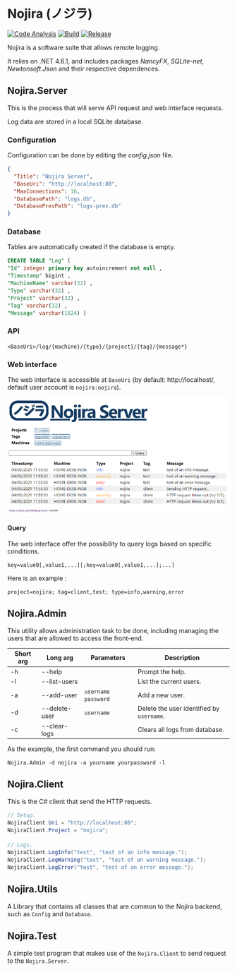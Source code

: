 # Nojira (ノジラ)

[![Code Analysis](https://github.com/fsegaud/nojira/actions/workflows/code.yml/badge.svg)](https://github.com/fsegaud/nojira/actions/workflows/code.yml)
[![Build](https://github.com/fsegaud/nojira/actions/workflows/build.yml/badge.svg)](https://github.com/fsegaud/nojira/actions/workflows/build.yml)
[![Release](https://img.shields.io/github/v/release/fsegaud/nojira?include_prereleases)](https://github.com/fsegaud/nojira/releases/tag/v0.4-dev)

Nojira is a software suite that allows remote logging.

It relies on .NET 4.6.1, and includes packages _NancyFX_, _SQLite-net_, _Newtonsoft.Json_ and their respective dependences.

## Nojira.Server

This is the process that will serve API request and web interface requests.

Log data are stored in a local SQLite database.

### Configuration

Configuration can be done by editing the _config.json_ file.

```json
{
  "Title": "Nojira Server",
  "BaseUri": "http://localhost:80",
  "MaxConnections": 16,
  "DatabasePath": "logs.db",
  "DatabasePrevPath": "logs-prev.db"
}
```

### Database

Tables are automatically created if the database is empty.

```sql
CREATE TABLE "Log" (
"Id" integer primary key autoincrement not null ,
"Timestamp" bigint ,
"MachineName" varchar(32) ,
"Type" varchar(32) ,
"Project" varchar(32) ,
"Tag" varchar(32) ,
"Message" varchar(1024) )
```

### API

```
<BaseUri>/log/{machine}/{type}/{project}/{tag}/{message*}
```

### Web interface

The web interface is accessible at `BaseUri` (by default: http://localhost/, default user account is `nojira:nojira`).

![web interface screenshot](README.md.files/web.png)

#### Query

The web interface offer the possibility to query logs based on specific conditions. 

```
key=value0[,value1,...][;key=value0[,value1,...];...]
```

Here is an example :

```
project=nojira; tag=client,test; type=info,warning,error
```

## Nojira.Admin

This utility allows administration task to be done, including managing the users that are allowed to access the front-end.

| Short arg | Long arg      | Parameters            | Description                               |
|-----------|---------------|-----------------------|-------------------------------------------|
| -h        | --help        |                       | Prompt the help.                          |
| -l        | --list-users  |                       | List the current users.                   |
| -a        | --add-user    | `username` `password` | Add a new user.                           |
| -d        | --delete-user | `username`            | Delete the user identified by `username`. |
| -c        | --clear-logs  |                       | Clears all logs from database.            |


As the example, the first command you should run:

```
Nojira.Admin -d nojira -a yourname yourpassword -l
```

## Nojira.Client

This is the C# client that send the HTTP requests.

```csharp
// Setup.
NojiraClient.Uri = "http://localhost:80";
NojiraClient.Project = "nojira";

// Logs.
NojiraClient.LogInfo("test", "test of an info message.");
NojiraClient.LogWarning("test", "test of an warning message.");
NojiraClient.LogError("test", "test of an error message.");
```

## Nojira.Utils

A Library that contains all classes that are common to the Nojira backend, such as `Config` and `Database`.

## Nojira.Test

A simple test program that makes use of the `Nojira.Client` to send request to the `Nojira.Server`.
